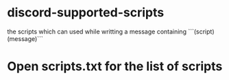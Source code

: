 # discord-supported-scripts
the scripts which can used while writting a message containing \```(script) (message)```
# Open scripts.txt for the list of scripts
